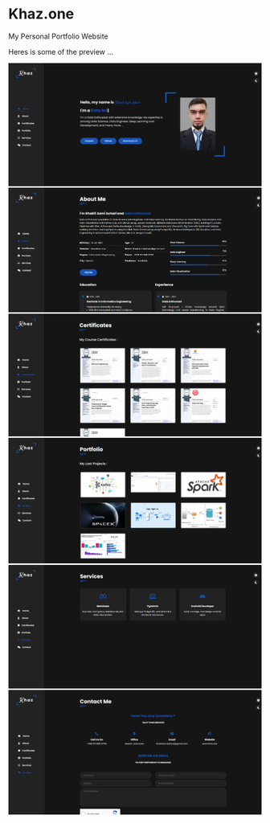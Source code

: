 <h1>Khaz.one</h1>
My Personal Portfolio Website

Heres is some of the preview ...

<p align="center">
  <img src="web-preview/web-preview-1.png"/>
  </br>
  <img src="web-preview/web-preview-2.png"/>
  </br>
  <img src="web-preview/web-preview-3.png"/>
  </br>
  <img src="web-preview/web-preview-4.png"/>
  </br>
  <img src="web-preview/web-preview-5.png"/>
  </br>
  <img src="web-preview/web-preview-6.png"/>
</p>

